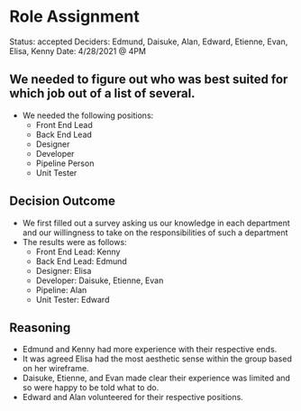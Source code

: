 # Role Assignment
Status: accepted
Deciders: Edmund, Daisuke, Alan, Edward, Etienne, Evan, Elisa, Kenny
Date: 4/28/2021 @ 4PM

## We needed to figure out who was best suited for which job out of a list of several.
- We needed the following positions:
  - Front End Lead
  - Back End Lead
  - Designer
  - Developer
  - Pipeline Person
  - Unit Tester

## Decision Outcome
- We first filled out a survey asking us our knowledge in each department and our willingness to take on the responsibilities of such a department
- The results were as follows:
  - Front End Lead: Kenny
  - Back End Lead: Edmund
  - Designer: Elisa
  - Developer: Daisuke, Etienne, Evan
  - Pipeline: Alan
  - Unit Tester: Edward

## Reasoning
- Edmund and Kenny had more experience with their respective ends.
- It was agreed Elisa had the most aesthetic sense within the group based on her wireframe. 
- Daisuke, Etienne, and Evan made clear their experience was limited and so were happy to be told what to do.
- Edward and Alan volunteered for their respective positions.

